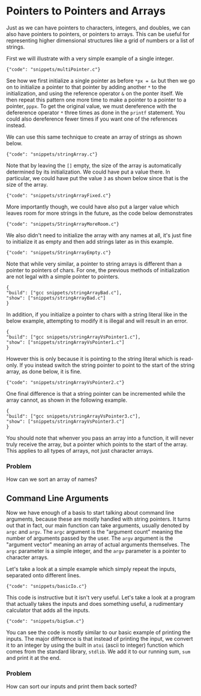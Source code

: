 # Pointers to Pointers and Arrays

Just as we can have pointers to characters, integers, and doubles, we can
also have pointers to pointers, or pointers to arrays.  This can be useful
for representing higher dimensional structures like a grid of numbers or
a list of strings.

First we will illustrate with a very simple example of a single integer.

```snippet
{"code": "snippets/multiPointer.c"}
```

See how we first initialize a single pointer as before `*px = &x` but then
we go on to initialize a pointer to that pointer by adding another `*` to the
initialization, and using the reference operator `&` on the ponter itself.
We then repeat this pattern one more time to make a pointer to a pointer
to a pointer, `pppx`.  To get the original value, we must dereference with
the defererence operator `*` three times as done in the `printf` statement.
You could also dereference fewer times if you want one of the references
instead.

We can use this same technique to create an array of strings as shown below.

```snippet
{"code": "snippets/stringArray.c"}
```

Note that by leaving the `[]` empty, the size of the array is automatically
determined by its initialization.  We could have put a value there.  In
particular, we could have put the value `3` as shown below since that
is the size of the array.

```snippet
{"code": "snippets/stringArrayFixed.c"}
```

More importantly though, we could have also put a larger value which leaves
room for more strings in the future, as the code below demonstrates

```snippet
{"code": "snippets/StringArrayMoreRoom.c"}
```

We also didn't need to initialize the array with any names at all, it's just
fine to initialize it as empty and then add strings later as in this example.

```snippet
{"code": "snippets/StringArrayEmpty.c"}
```

Note that while very similar, a pointer to string arrays is different than
a pointer to pointers of chars.  For one, the previous methods of
initialization are not legal with a simple pointer to pointers.

```snippet
{
"build": ["gcc snippets/stringArrayBad.c"],
"show": ["snippets/stringArrayBad.c"]
}
```

In addition, if you initialize a pointer to chars with a string literal
like in the below example, attempting to modify it is illegal and will
result in an error.

```snippet
{
"build": ["gcc snippets/stringArrayVsPointer1.c"],
"show": ["snippets/stringArrayVsPointer1.c"]
}
```

However this is only because it is pointing to the string literal which is
read-only.  If you instead switch the string pointer to point to the start of
the string array, as done below, it is fine.

```snippet
{"code": "snippets/stringArrayVsPointer2.c"}
```

One final difference is that a string pointer can be incremented while the
array cannot, as shown in the following example.

```snippet
{
"build": ["gcc snippets/stringArrayVsPointer3.c"],
"show": ["snippets/stringArrayVsPointer3.c"]
}
```

You should note that whenver you pass an array into a function, it will never
truly receive the array, but a pointer which points to the start of the array.
This applies to all types of arrays, not just character arrays.

### Problem

How can we sort an array of names?

## Command Line Arguments

Now we have enough of a basis to start talking about command line arguments,
because these are mostly handled with string pointers.  It turns out that
in fact, our main function can take arguments, usually denoted by `argc`
and `argv`.  The `argc` argument is the "argument count" meaning the number
of arguments passed by the user.  The `argv` argument is the "argument
vector" meaning an array of actual arguments themselves.  The `argc`
parameter is a simple integer, and the `argv` parameter is a pointer to
character arrays.

Let's take a look at a simple example which simply repeat the inputs,
separated onto different lines.

```snippet
{"code": "snippets/basicIo.c"}
```

This code is instructive but it isn't very useful.  Let's take a look at
a program that actually takes the inputs and does something useful, a
rudimentary calculator that adds all the inputs.

```snippet
{"code": "snippets/bigSum.c"}
```

You can see the code is mostly similar to our basic example of printing
the inputs.  The major difference is that instead of printing the input,
we convert it to an integer by using the built in `atoi` (ascii to integer)
function which comes from the standard library, `stdlib`.  We add it to
our running sum, `sum` and print it at the end.

### Problem

How can sort our inputs and print them back sorted?

